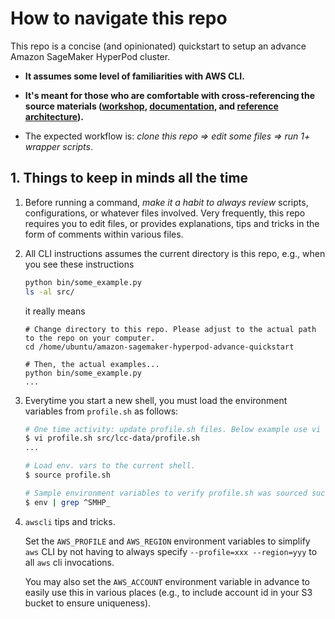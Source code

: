 # How to navigate this repo

This repo is a concise (and opinionated) quickstart to setup an advance Amazon SageMaker HyperPod
cluster.

- **It assumes some level of familiarities with AWS CLI.**

- **It's meant for those who are comfortable with cross-referencing the source materials
  ([workshop](https://catalog.workshops.aws/sagemaker-hyperpod/en-US),
  [documentation](https://docs.aws.amazon.com/sagemaker/latest/dg/sagemaker-hyperpod.html), and
  [reference
  architecture](https://github.com/aws-samples/awsome-distributed-training/tree/main/1.architectures/5.sagemaker-hyperpod)).**

- The expected workflow is: _clone this repo => edit some files => run 1+ wrapper scripts_.

## 1. Things to keep in minds all the time

1. Before running a command, _make it a habit to always review_ scripts, configurations, or whatever
   files involved. Very frequently, this repo requires you to edit files, or provides explanations,
   tips and tricks in the form of comments within various files.

2. All CLI instructions assumes the current directory is this repo, e.g., when you see these
   instructions

    ```bash
    python bin/some_example.py
    ls -al src/
    ```

    it really means

    ```console
    # Change directory to this repo. Please adjust to the actual path to the repo on your computer.
    cd /home/ubuntu/amazon-sagemaker-hyperpod-advance-quickstart

    # Then, the actual examples...
    python bin/some_example.py
    ...
    ```

3. Everytime you start a new shell, you must load the environment variables from `profile.sh`  as
   follows:

    ```bash
    # One time activity: update profile.sh files. Below example use vi as the text editor
    $ vi profile.sh src/lcc-data/profile.sh
    ...

    # Load env. vars to the current shell.
    $ source profile.sh

    # Sample environment variables to verify profile.sh was sourced successfully.
    $ env | grep ^SMHP_
    ```

4. `awscli` tips and tricks.

    Set the `AWS_PROFILE` and `AWS_REGION` environment variables to simplify `aws` CLI by not having
    to always specify `--profile=xxx --region=yyy` to all `aws` cli invocations.

    You may also set the `AWS_ACCOUNT` environment variable in advance to easily use this in various
    places (e.g., to include account id in your S3 bucket to ensure uniqueness).
